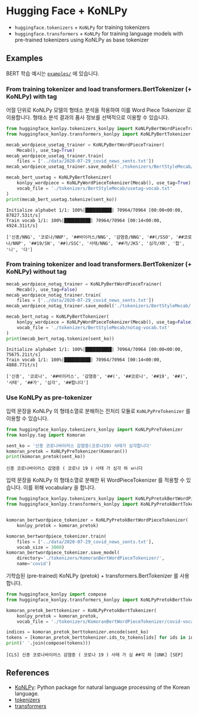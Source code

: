 # Hugging Face + KoNLPy

- `huggingface.tokenizers` + `KoNLPy` for training tokenizers
- `huggingface.transformers` + `KoNLPy` for training language models with pre-trained tokenizers using KoNLPy as base tokenizer

## Examples

BERT 학습 예시는 [`examples/`](https://github.com/lovit/huggingface_konlpy/tree/master/examples) 에 있습니다.

### From training tokenizer and load transformers.BertTokenizer (+ KoNLPy) with tag

어절 단위로 KoNLPy 모델의 형태소 분석을 적용하여 이를 Word Piece Tokenizer 로 이용합니다. 형태소 분석 결과의 품사 정보를 선택적으로 이용할 수 있습니다.

```python
from huggingface_konlpy.tokenizers_konlpy import KoNLPyBertWordPieceTrainer
from huggingface_konlpy.transformers_konlpy import KoNLPyBertTokenizer

mecab_wordpiece_usetag_trainer = KoNLPyBertWordPieceTrainer(
    Mecab(), use_tag=True)
mecab_wordpiece_usetag_trainer.train(
    files = ['../data/2020-07-29_covid_news_sents.txt'])
mecab_wordpiece_usetag_trainer.save_model('./tokenizers/BertStyleMecab/', 'usetag')

mecab_bert_usetag = KoNLPyBertTokenizer(
    konlpy_wordpiece = KoNLPyWordPieceTokenizer(Mecab(), use_tag=True),
    vocab_file = './tokenizers/BertStyleMecab/usetag-vocab.txt'
)
print(mecab_bert_usetag.tokenize(sent_ko))
```

```
Initialize alphabet 1/1: 100%|██████████| 70964/70964 [00:00<00:00, 87827.53it/s]
Train vocab 1/1: 100%|██████████| 70964/70964 [00:14<00:00, 4924.31it/s]

['신종/NNG', '코로나/NNP', '##바이러스/NNG', '감염증/NNG', '##(/SSO', '##코로나/NNP', '##19/SN', '##)/SSC', '사태/NNG', '##가/JKS', '심각/XR', '합', '니', '다']
```

### From training tokenizer and load transformers.BertTokenizer (+ KoNLPy) without tag

```python
mecab_wordpiece_notag_trainer = KoNLPyBertWordPieceTrainer(
    Mecab(), use_tag=False)
mecab_wordpiece_notag_trainer.train(
    files = ['../data/2020-07-29_covid_news_sents.txt'])
mecab_wordpiece_notag_trainer.save_model('./tokenizers/BertStyleMecab/', 'notag')

mecab_bert_notag = KoNLPyBertTokenizer(
    konlpy_wordpiece = KoNLPyWordPieceTokenizer(Mecab(), use_tag=False),
    vocab_file = './tokenizers/BertStyleMecab/notag-vocab.txt'
)
print(mecab_bert_notag.tokenize(sent_ko))
```

```
Initialize alphabet 1/1: 100%|██████████| 70964/70964 [00:00<00:00, 75675.21it/s]
Train vocab 1/1: 100%|██████████| 70964/70964 [00:14<00:00, 4888.77it/s]

['신종', '코로나', '##바이러스', '감염증', '##(', '##코로나', '##19', '##)', '사태', '##가', '심각', '##합니다']
```

### Use KoNLPy as pre-tokenizer

입력 문장을 KoNLPy 의 형태소열로 분해하는 전처리 모듈로 `KoNLPyPreTokenizer` 를 이용할 수 있습니다.

```python
from huggingface_konlpy.tokenizers_konlpy import KoNLPyPreTokenizer
from konlpy.tag import Komoran

sent_ko = '신종 코로나바이러스 감염증(코로나19) 사태가 심각합니다'
komoran_pretok = KoNLPyPreTokenizer(Komoran())
print(komoran_pretok(sent_ko))
```

```
신종 코로나바이러스 감염증 ( 코로나 19 ) 사태 가 심각 하 ㅂ니다
```

입력 문장을 KoNLPy 의 형태소열로 분해한 뒤 WordPieceTokenizer 를 적용할 수 있습니다. 이를 위해 vocabulary 을 합니다.

```python
from huggingface_konlpy.tokenizers_konlpy import KoNLPyPretokBertWordPieceTokenizer
from huggingface_konlpy.transformers_konlpy import KoNLPyPretokBertTokenizer


komoran_bertwordpiece_tokenizer = KoNLPyPretokBertWordPieceTokenizer(
    konlpy_pretok = komoran_pretok)

komoran_bertwordpiece_tokenizer.train(
    files = ['../data/2020-07-29_covid_news_sents.txt'],
    vocab_size = 3000)
komoran_bertwordpiece_tokenizer.save_model(
    directory='./tokenizers/KomoranBertWordPieceTokenizer/',
    name='covid')
```

기학습된 (pre-trained) KoNLPy (pretok) + transformers.BertTokenizer 를 사용합니다.

```python
from huggingface_konlpy import compose
from huggingface_konlpy.transformers_konlpy import KoNLPyPretokBertTokenizer

komoran_pretok_berttokenizer = KoNLPyPretokBertTokenizer(
    konlpy_pretok = komoran_pretok,
    vocab_file = './tokenizers/KomoranBertWordPieceTokenizer/covid-vocab.txt')

indices = komoran_pretok_berttokenizer.encode(sent_ko)
tokens = [komoran_pretok_berttokenizer.ids_to_tokens[ids] for ids in indices]
print(' '.join(compose(tokens)))
```

```
[CLS] 신종 코로나바이러스 감염증 ( 코로나 19 ) 사태 가 심 ##각 하 [UNK] [SEP]
```

## References
- [KoNLPy][konlpy]: Python package for natural language processing of the Korean language.
- [tokenizers][tokenizers]
- [transformers][transformers]

[konlpy]: https://konlpy.org/en/latest/
[tokenizers]: https://github.com/huggingface/tokenizers
[transformers]: https://github.com/huggingface/transformers
